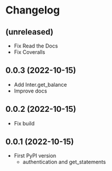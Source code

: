# Changelog


## (unreleased)
- Fix Read the Docs
- Fix Coveralls


## 0.0.3 (2022-10-15)
- Add Inter.get_balance
- Improve docs


## 0.0.2 (2022-10-15)
- Fix build


## 0.0.1 (2022-10-15)
- First PyPI version
    * authentication and get_statements
